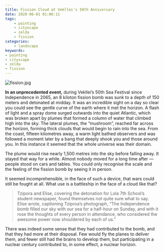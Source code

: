 ```yaml
---
title: Fission Cloud at Vekllei's 50th Anniversary
date: 2020-06-01 01:06:11
tags:
    - painting
    - cityscape
    - zelda
    - fission
categories:
    - landscape
keywords:
- painting
- cityscape
- zelda
- fission
---
```


![fission.jpg](../../../../../images/fission.jpg)

**In an unprecedented event,** during Vekllei’s 50th Sea Festival since Independence in 2065, an 8 kiloton fission bomb was sunk to a depth of 150 meters and detonated at midday. It was an incredible sight on a day so clear you could see the gentle curve of the earth where it met the horizon. A flash of light and a spray dome surged outwards into the quiet Atlantic, which was broken apart by plumes that formed a column of water that climbed high into the sky. The lateral plumes, the “mushroom”, reached far across the horizon, forming thick clouds that would begin to rain into the sea.  From the coast, fifteen kilometres away, a warm light bathed observers and was followed a moment later by a bang that deeply shook you and those around you. In this instance it seemed that the whole universe was their domain.

The plume would rise nearly 1,500 metres into the sky before falling away. It stayed that way for a while. Almost nobody moved for a long time after — people stood on cars and tables. You could only recognise the scale and the feeling of the fission bomb by seeing it in person.

It seemed incomprehensible, in the face of such a device, that wars could still be fought at all. What use is a battleship in the face of a cloud like that?

>Tzipora and Elise, covering the detonation for Lola 7th School’s student newspaper, found themselves not quite sure what to say. Elise wrote, captioning Tziproa’s photograph, “The Independence bomb filled our sky with our sea for a half-hour on Sunday, and with it rose the thoughts of every person in attendance, who considered the awesome power now shouldered by each of us.”

There was indeed some sense that they had contributed to the bomb, and that they had more at their disposal. Few would fly the planes to deliver them, and fewer still had the brains to develop them, but participating in a nuclear century contributed to, in some effect, a nuclear horizon.
